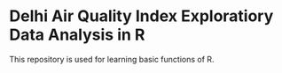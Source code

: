 # Delhi Air Quality Index Exploratiory Data Analysis in R
This repository is used for learning basic functions of R. 

